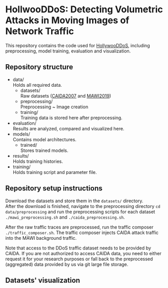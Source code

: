 # HollwooDDoS: Detecting Volumetric Attacks in Moving Images of Network Traffic

This repository contains the code used for [HollywooDDoS](s.kit.edu/skopmann), including preprocessing, model training, evaluation and visualization.

## Repository structure
- data/<br>Holds all required data.
  - datasets/<br>Raw datasets ([CAIDA2007](https://www.caida.org/catalog/datasets/ddos-20070804_dataset/) and [MAWI2019](http://mawi.wide.ad.jp/mawi/samplepoint-F/2019/201909011400.html))
  - preprocessing/ <br>Preprocessing ~ Image creation
  - training/ <br>Training data is stored here after preprocessing.
- evaluation/ <br>Results are analyzed, compared and visualized here.
- models/ <br>Contains model architectures.
  - trained/ <br>Stores trained models.
- results/ <br>Holds training histories.
- training/ <br>Holds training script and parameter file.

## Repository setup instructions
Download the datasets and store them in the `datasets/` directory.<br>
After the download is finished, navigate to the preprocessing directory `cd data/preprocessing` and
run the preprocessing scripts for each dataset `./mawi_preprocessing.sh` and `./caida_preprocessing.sh`.

After the raw traffic traces are preprocessed, run the traffic composer `./traffic_composer.sh`.
The traffic composer injects CAIDA attack traffic into the MAWI background traffic.

Note that access to the DDoS traffic dataset needs to be provided by CAIDA. If you are not authorized to
access CAIDA data, you need to either request it for your research purposes or fall back to the preprocessed (aggregated) data provided by us via git large file storage.

## Datasets' visualization